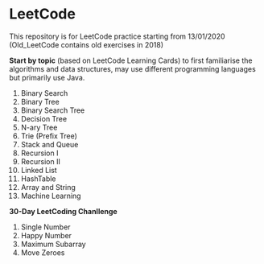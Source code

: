 ﻿# LeetCode 
This repository is for LeetCode practice starting from 13/01/2020
(Old_LeetCode contains old exercises in 2018)

**Start by topic**
 (based on LeetCode Learning Cards) to first familiarise the algorithms and data structures, may use different programming languages but primarily use Java. 
1. Binary Search 
2.  Binary Tree 
3.  Binary Search Tree 
4.  Decision Tree 
5.  N-ary Tree 
6.  Trie (Prefix Tree)
7.  Stack and Queue 
8.  Recursion I 
9.  Recursion II 
10.  Linked List 
11.  HashTable 
12.  Array and String 
13.  Machine Learning 

**30-Day LeetCoding Chanllenge** 
1. Single Number
2.  Happy Number
3. Maximum Subarray  
4. Move Zeroes
